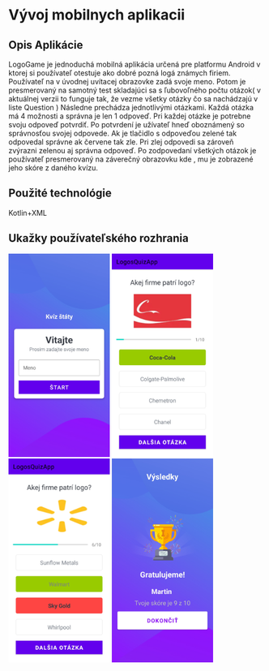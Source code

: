 # Vývoj mobilnych aplikacii
## Opis Aplikácie
LogoGame je jednoduchá mobilná aplikácia určená pre platformu Android v ktorej si používateľ otestuje ako dobré pozná logá známych firiem. Používateľ na v úvodnej uvítacej obrazovke zadá svoje meno. Potom je presmerovaný na samotný test skladajúci sa s   ľubovoľného počtu otázok( v aktuálnej verzii to funguje tak, že vezme všetky otázky čo sa nachádzajú v liste Question ) Následne prechádza jednotlivými otázkami. Každá otázka má 4 možnosti a správna je len 1 odpoveď. Pri každej otázke je potrebne svoju odpoveď potvrdiť. Po potvrdení je užívateľ hneď oboznámený so správnosťou svojej odpovede. Ak je tlačidlo s odpoveďou zelené tak odpovedal správne ak červene tak zle. Pri zlej odpovedi sa zároveň zvýrazni zelenou aj správna odpoveď. Po zodpovedaní všetkých otázok je používateľ presmerovaný na záverečný obrazovku kde , mu je zobrazené jeho skóre z daného kvízu.
## Použité technológie
Kotlin+XML

## Ukažky používateľského rozhrania
<p float="left">
  <img src="https://github.com/martinjankech/vyvoj_mobilnych_aplikacii/blob/master/pouzivatelske%20rozhranie%20fotky/Screenshot_20230124-213539_LogosQuizApp.jpg" width="200",height="400",padding-right: 30px; />
   <img src="https://github.com/martinjankech/vyvoj_mobilnych_aplikacii/blob/master/pouzivatelske%20rozhranie%20fotky/Screenshot_20230124-213618_LogosQuizApp.jpg" width="200",height="400",padding-right: 30px /> 
  <img src="https://github.com/martinjankech/vyvoj_mobilnych_aplikacii/blob/master/pouzivatelske%20rozhranie%20fotky/Screenshot_20230124-213646_LogosQuizApp.jpg" width="200",height="400",padding-right: 30px /> 
  <img src="https://github.com/martinjankech/vyvoj_mobilnych_aplikacii/blob/master/pouzivatelske%20rozhranie%20fotky/Screenshot_20230124-213712_LogosQuizApp.jpg" width="200",height="400" />
</p>


